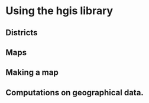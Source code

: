 # Using the hgis library

## Districts

## Maps

## Making a map

## Computations on geographical data.


